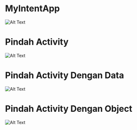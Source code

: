 # MyIntentApp
![Alt Text](https://github.com/EganSatya18/MyIntentApp/blob/master/home.jpeg)
# Pindah Activity
![Alt Text](https://github.com/EganSatya18/MyIntentApp/blob/master/pindah%20activity.jpeg)
# Pindah Activity Dengan Data
![Alt Text](https://github.com/EganSatya18/MyIntentApp/blob/master/pindah%20activity%20dengan%20data.jpeg)
# Pindah Activity Dengan Object
![Alt Text](https://github.com/EganSatya18/MyIntentApp/blob/master/pindah%20activity%20dengan%20object.jpeg)
